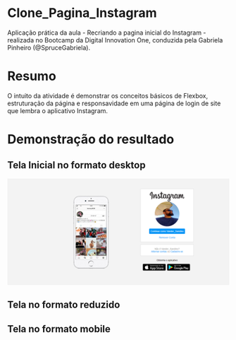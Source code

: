 # **Clone_Pagina_Instagram**
 Aplicação prática da aula - Recriando a pagina inicial do Instagram - realizada no Bootcamp da Digital Innovation One, conduzida pela Gabriela Pinheiro (@SpruceGabriela).
 
# Resumo
O intuito da atividade é demonstrar os conceitos básicos de Flexbox, estruturação da página e responsavidade em uma página de login de site que lembra o aplicativo Instagram.   

# Demonstração do resultado 

## Tela Inicial no formato desktop
![1.png](1.png)

## Tela no formato reduzido

## Tela no formato mobile
